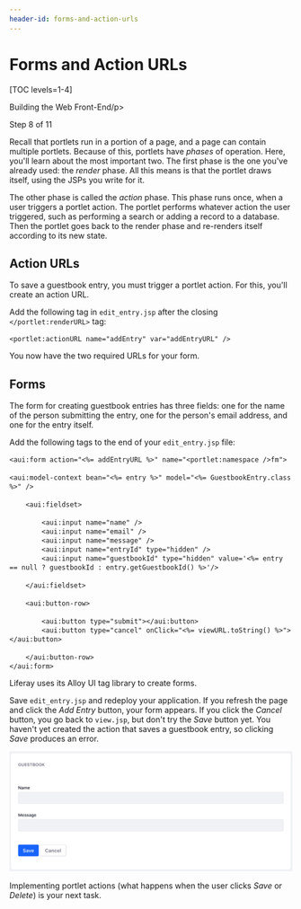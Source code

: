 ```yaml
---
header-id: forms-and-action-urls
---
```


# Forms and Action URLs

[TOC levels=1-4]

<div class="learn-path-step row">
    <p id="stepTitle">Building the Web Front-End/p><p>Step 8 of 11</p>
</div>

Recall that portlets run in a portion of a page, and a page can contain multiple 
portlets. Because of this, portlets have *phases* of operation. Here, you'll 
learn about the most important two. The first phase is the one you've already 
used: the *render* phase. All this means is that the portlet draws itself, using 
the JSPs you write for it. 

The other phase is called the *action* phase. This phase runs once, when a user
triggers a portlet action. The portlet performs whatever action the user
triggered, such as performing a search or adding a record to a database. Then
the portlet goes back to the render phase and re-renders itself according to its
new state.

## Action URLs

To save a guestbook entry, you must trigger a portlet action. For this, you'll
create an action URL.

Add the following tag in `edit_entry.jsp` after the closing 
`</portlet:renderURL>` tag: 

```markup
<portlet:actionURL name="addEntry" var="addEntryURL" />
```

You now have the two required URLs for your form. 

## Forms

The form for creating guestbook entries has three fields: one for the name of the
person submitting the entry, one for the person's email address, and one for the
entry itself. 

Add the following tags to the end of your `edit_entry.jsp` file: 

```markup
<aui:form action="<%= addEntryURL %>" name="<portlet:namespace />fm">

<aui:model-context bean="<%= entry %>" model="<%= GuestbookEntry.class %>" />

	<aui:fieldset>

		<aui:input name="name" />
		<aui:input name="email" />
		<aui:input name="message" />
		<aui:input name="entryId" type="hidden" />
		<aui:input name="guestbookId" type="hidden" value='<%= entry == null ? guestbookId : entry.getGuestbookId() %>'/>

	</aui:fieldset>

	<aui:button-row>

		<aui:button type="submit"></aui:button>
		<aui:button type="cancel" onClick="<%= viewURL.toString() %>"></aui:button>

	</aui:button-row>
</aui:form>
```

Liferay uses its Alloy UI tag library to create forms. 

Save `edit_entry.jsp` and redeploy your application. If you refresh the page and
click the *Add Entry* button, your form appears. If you click the *Cancel*
button, you go back to `view.jsp`, but don't try the *Save* button yet. You
haven't yet created the action that saves a guestbook entry, so clicking *Save*
produces an error.

![Figure 1: This is the Guestbook application's form for adding entries.](../../../images/first-guestbook-portlet-edit-entry.png)

Implementing portlet actions (what happens when the user clicks *Save* or
*Delete*) is your next task. 
